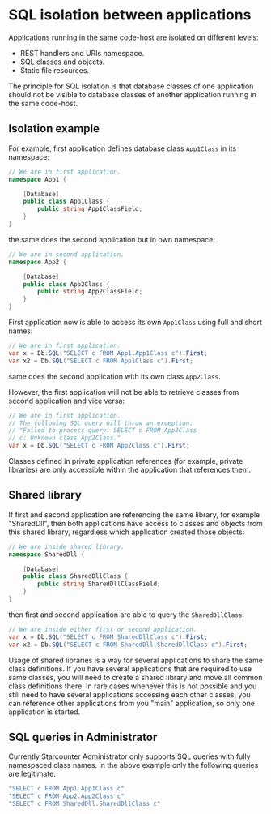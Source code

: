 # SQL isolation between applications

Applications running in the same code-host are isolated on different levels:

- REST handlers and URIs namespace.
- SQL classes and objects.
- Static file resources.

The principle for SQL isolation is that database classes of one application should not be visible to database classes of another application running in the same code-host.

## Isolation example

For example, first application defines database class `App1Class` in its namespace:
```cs
// We are in first application.
namespace App1 {

    [Database]
    public class App1Class {
        public string App1ClassField;
    }
}
```
the same does the second application but in own namespace:

```cs
// We are in second application.
namespace App2 {

    [Database]
    public class App2Class {
        public string App2ClassField;
    }
}
```

First application now is able to access its own `App1Class` using full and short names:
```cs
// We are in first application.
var x = Db.SQL("SELECT c FROM App1.App1Class c").First;
var x2 = Db.SQL("SELECT c FROM App1Class c").First;
```
same does the second application with its own class `App2Class`.

However, the first application will not be able to retrieve classes from second application and vice versa:

```cs
// We are in first application.
// The following SQL query will throw an exception:
// "Failed to process query: SELECT c FROM App2Class 
// c: Unknown class App2Class."
var x = Db.SQL("SELECT c FROM App2Class c").First;
```

Classes defined in private application references (for example, private libraries) are only accessible within the application that references them.

## Shared library

If first and second application are referencing the same library, for example "SharedDll", then both applications have access to classes and objects from this shared library, regardless which application created those objects:

```cs
// We are inside shared library.
namespace SharedDll {

    [Database]
    public class SharedDllClass {
        public string SharedDllClassField;
    }
}
```

then first and second application are able to query the `SharedDllClass`:
```cs
// We are inside either first or second application.
var x = Db.SQL("SELECT c FROM SharedDllClass c").First;
var x2 = Db.SQL("SELECT c FROM SharedDll.SharedDllClass c").First;
```

Usage of shared libraries is a way for several applications to share the same class definitions. If you have several applications that are required to use same classes, you will need to create a shared library and move all common class definitions there. In rare cases whenever this is not possible and you still need to have several applications accessing each other classes, you can reference other applications from you "main" application, so only one application is started.

## SQL queries in Administrator

Currently Starcounter Administrator only supports SQL queries with fully namespaced class names. In the above example only the following queries are legitimate:
```cs
"SELECT c FROM App1.App1Class c"
"SELECT c FROM App2.App2Class c"
"SELECT c FROM SharedDll.SharedDllClass c"
```

